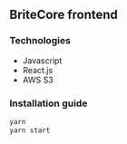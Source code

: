 ## BriteCore frontend

### Technologies

* Javascript
* React.js
* AWS S3


### Installation guide

```bash
yarn
yarn start
```
